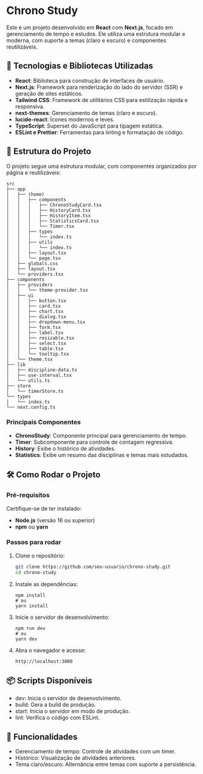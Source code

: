 # Chrono Study

Este é um projeto desenvolvido em **React** com **Next.js**, focado em gerenciamento de tempo e estudos. Ele utiliza uma estrutura modular e moderna, com suporte a temas (claro e escuro) e componentes reutilizáveis.

## 🚀 Tecnologias e Bibliotecas Utilizadas

- **React**: Biblioteca para construção de interfaces de usuário.
- **Next.js**: Framework para renderização do lado do servidor (SSR) e geração de sites estáticos.
- **Tailwind CSS**: Framework de utilitários CSS para estilização rápida e responsiva.
- **next-themes**: Gerenciamento de temas (claro e escuro).
- **lucide-react**: Ícones modernos e leves.
- **TypeScript**: Superset do JavaScript para tipagem estática.
- **ESLint e Prettier**: Ferramentas para linting e formatação de código.

## 📂 Estrutura do Projeto

O projeto segue uma estrutura modular, com componentes organizados por página e reutilizáveis:

```plaintext
src
├── app
│   ├── (home)
│   │   ├── components
│   │   │   ├── ChronoStudyCard.tsx
│   │   │   ├── HistoryCard.tsx
│   │   │   ├── HistoryItem.tsx
│   │   │   ├── StatisticsCard.tsx
│   │   │   └── Timer.tsx
│   │   ├── types
│   │   │   └── index.ts
│   │   ├── utils
│   │   │   └── index.ts
│   │   ├── layout.tsx
│   │   └── page.tsx
│   ├── globals.css
│   ├── layout.tsx
│   └── providers.tsx
├── components
│   ├── providers
│   │   └── theme-provider.tsx
│   ├── ui
│   │   ├── button.tsx
│   │   ├── card.tsx
│   │   ├── chart.tsx
│   │   ├── dialog.tsx
│   │   ├── dropdown-menu.tsx
│   │   ├── form.tsx
│   │   ├── label.tsx
│   │   ├── resizable.tsx
│   │   ├── select.tsx
│   │   ├── table.tsx
│   │   └── tooltip.tsx
│   └── theme.tsx
├── lib
│   ├── discipline-data.ts
│   ├── use-interval.tsx
│   └── utils.ts
├── store
│   └── timerStore.ts
└── types
│   └── index.ts
└── next.config.ts
```

### Principais Componentes

- **ChronoStudy**: Componente principal para gerenciamento de tempo.
- **Timer**: Subcomponente para controle de contagem regressiva.
- **History**: Exibe o histórico de atividades.
- **Statistics**: Exibe um resumo das disciplinas e temas mais estudados.

## 🛠️ Como Rodar o Projeto

### Pré-requisitos

Certifique-se de ter instalado:

- **Node.js** (versão 16 ou superior)
- **npm** ou **yarn**

### Passos para rodar

1. Clone o repositório:
   ```bash
   git clone https://github.com/seu-usuario/chrono-study.git
   cd chrono-study
   ```
2. Instale as dependências:

   ```
   npm install
   # ou
   yarn install
   ```

3. Inicie o servidor de desenvolvimento:

   ```
   npm run dev
   # ou
   yarn dev
   ```

4. Abra o navegador e acesse:
   ```
   http://localhost:3000
   ```

## 📦 Scripts Disponíveis

- dev: Inicia o servidor de desenvolvimento.
- build: Gera a build de produção.
- start: Inicia o servidor em modo de produção.
- lint: Verifica o código com ESLint.

## 🌟 Funcionalidades

- Gerenciamento de tempo: Controle de atividades com um timer.
- Histórico: Visualização de atividades anteriores.
- Tema claro/escuro: Alternância entre temas com suporte a persistência.
